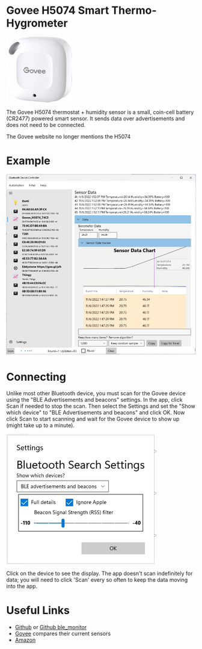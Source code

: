 ﻿# Govee H5074 Smart Thermo-Hygrometer

![H5074](../DevicePictures/Govee_H5074-175.png)

The Govee H5074 thermostat + humidity sensor is a small, coin-cell battery (CR2477) powered smart sensor. It sends data over advertisements and does not need to be connected.

The Govee website no longer mentions the H5074


# Example

![Environmental Data](../ScreenShots/Device_Govee_H5074.png)

# Connecting

Unlike most other Bluetooth device, you must scan for the Govee device using the "BLE Advertisements and beacons" settings. In the app, click Scan if needed to stop the scan. Then select the Settings and set the "Show which device" to "BLE Advertisements and beacons" and click OK. Now click Scan to start scanning and wait for the Govee device to show up (might take up to a minute).

![Select BLE Advertisements](../ScreenShots/Settings_Advertisements.png)

Click on the device to see the display. The app doesn't scan indefinitely for data; you will need to click 'Scan' every so often to keep the data moving into the app.


# Useful Links

* [Github](https://github.com/wcbonner/GoveeBTTempLogger) or [Github ble_monitor](https://github.com/custom-components/ble_monitor)
* [Govee](https://us.govee.com/products/govee-bluetooth-indoor-thermo-hygrometer) compares their current sensors
* [Amazon](https://www.amazon.com/Govee-Thermometer-Hygrometer-Bluetooth-Temperature/dp/B07R586J37)